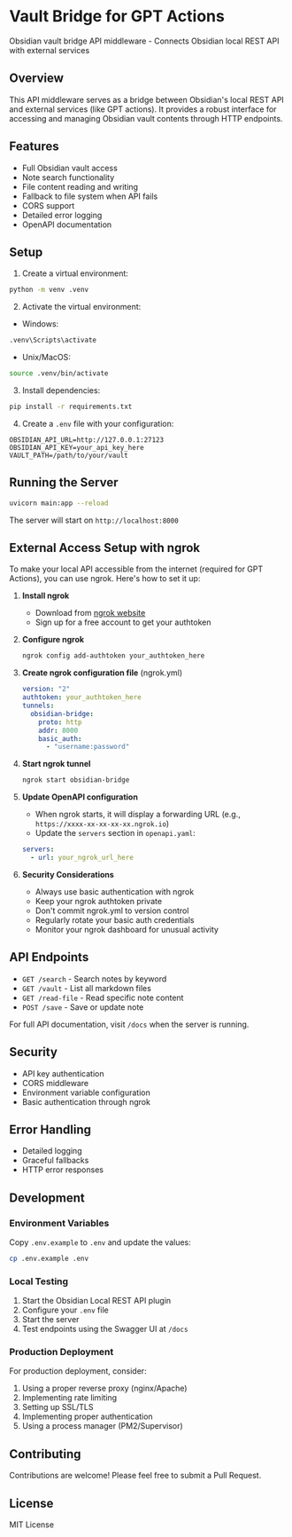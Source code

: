# Vault Bridge for GPT Actions

Obsidian vault bridge API middleware - Connects Obsidian local REST API with external services

## Overview

This API middleware serves as a bridge between Obsidian's local REST API and external services (like GPT actions). It provides a robust interface for accessing and managing Obsidian vault contents through HTTP endpoints.

## Features

- Full Obsidian vault access
- Note search functionality
- File content reading and writing
- Fallback to file system when API fails
- CORS support
- Detailed error logging
- OpenAPI documentation

## Setup

1. Create a virtual environment:
```bash
python -m venv .venv
```

2. Activate the virtual environment:
- Windows:
```bash
.venv\Scripts\activate
```
- Unix/MacOS:
```bash
source .venv/bin/activate
```

3. Install dependencies:
```bash
pip install -r requirements.txt
```

4. Create a `.env` file with your configuration:
```env
OBSIDIAN_API_URL=http://127.0.0.1:27123
OBSIDIAN_API_KEY=your_api_key_here
VAULT_PATH=/path/to/your/vault
```

## Running the Server

```bash
uvicorn main:app --reload
```

The server will start on `http://localhost:8000`

## External Access Setup with ngrok

To make your local API accessible from the internet (required for GPT Actions), you can use ngrok. Here's how to set it up:

1. **Install ngrok**
   - Download from [ngrok website](https://ngrok.com/download)
   - Sign up for a free account to get your authtoken

2. **Configure ngrok**
   ```bash
   ngrok config add-authtoken your_authtoken_here
   ```

3. **Create ngrok configuration file** (ngrok.yml)
   ```yaml
   version: "2"
   authtoken: your_authtoken_here
   tunnels:
     obsidian-bridge:
       proto: http
       addr: 8000
       basic_auth:
         - "username:password"
   ```

4. **Start ngrok tunnel**
   ```bash
   ngrok start obsidian-bridge
   ```

5. **Update OpenAPI configuration**
   - When ngrok starts, it will display a forwarding URL (e.g., `https://xxxx-xx-xx-xx-xx.ngrok.io`)
   - Update the `servers` section in `openapi.yaml`:
   ```yaml
   servers:
     - url: your_ngrok_url_here
   ```

6. **Security Considerations**
   - Always use basic authentication with ngrok
   - Keep your ngrok authtoken private
   - Don't commit ngrok.yml to version control
   - Regularly rotate your basic auth credentials
   - Monitor your ngrok dashboard for unusual activity

## API Endpoints

- `GET /search` - Search notes by keyword
- `GET /vault` - List all markdown files
- `GET /read-file` - Read specific note content
- `POST /save` - Save or update note

For full API documentation, visit `/docs` when the server is running.

## Security

- API key authentication
- CORS middleware
- Environment variable configuration
- Basic authentication through ngrok

## Error Handling

- Detailed logging
- Graceful fallbacks
- HTTP error responses

## Development

### Environment Variables

Copy `.env.example` to `.env` and update the values:

```bash
cp .env.example .env
```

### Local Testing

1. Start the Obsidian Local REST API plugin
2. Configure your `.env` file
3. Start the server
4. Test endpoints using the Swagger UI at `/docs`

### Production Deployment

For production deployment, consider:

1. Using a proper reverse proxy (nginx/Apache)
2. Implementing rate limiting
3. Setting up SSL/TLS
4. Implementing proper authentication
5. Using a process manager (PM2/Supervisor)

## Contributing

Contributions are welcome! Please feel free to submit a Pull Request.

## License

MIT License
